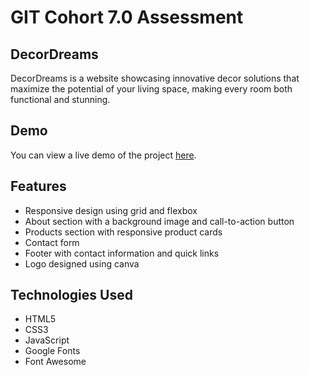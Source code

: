# GIT Cohort 7.0 Assessment

## DecorDreams

DecorDreams is a website showcasing innovative decor solutions that maximize the potential of your living space, making every room both functional and stunning.


## Demo

You can view a live demo of the project [here](https://decor-dreams.vercel.app).

## Features

- Responsive design using grid and flexbox
- About section with a background image and call-to-action button
- Products section with responsive product cards
- Contact form
- Footer with contact information and quick links
- Logo designed using canva

## Technologies Used

- HTML5
- CSS3
- JavaScript
- Google Fonts
- Font Awesome


